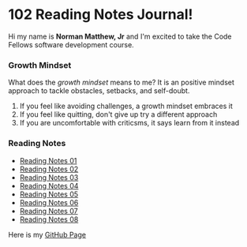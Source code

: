 # 102 Reading Notes Journal!

Hi my name is **Norman Matthew, Jr** and I'm excited to take the Code Fellows software development course.

### Growth Mindset

What does the *growth mindset* means to me? It is an positive mindset approach to tackle obstacles, setbacks, and self-doubt.

1. If you feel like avoiding challenges, a growth mindset embraces it
2. If you feel like quitting, don't give up try a different approach
3. If you are uncomfortable with criticsms, it says learn from it instead

### Reading Notes
- [Reading Notes 01](Read01.md)
- [Reading Notes 02](Read02.md)
- [Reading Notes 03](Read03.md)
- [Reading Notes 04](Read04.md)
- [Reading Notes 05](Read05.md)
- [Reading Notes 06](Read06.md)
- [Reading Notes 07](Read07.md)
- [Reading Notes 08](Read08.md)

Here is my [GitHub Page](https://github.com/normanmatthewjr)

